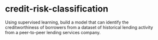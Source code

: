 # credit-risk-classification
Using supervised learning, build a model that can identify the creditworthiness of borrowers from a dataset of historical lending activity from a peer-to-peer lending services company.
